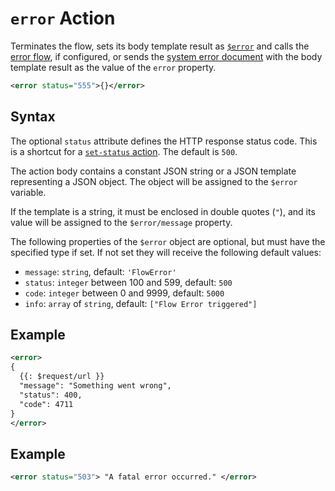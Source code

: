 # `error` Action

Terminates the flow, sets its body template result as [`$error`](/reference/variables.md#usderror) and calls the [error flow](/reference/OpenAPI/routing.md#error-flow), if configured, or sends the [system error document](/reference/OpenAPI/validation.md#system-error-document) with the body template result as the value of the `error` property.

```xml
<error status="555">{}</error>
```

## Syntax

The optional `status` attribute defines the HTTP response status code. This is a
shortcut for a [`set-status` action](set-status.md). The default is `500`.

The action body contains a constant JSON string or a JSON template representing a JSON object.
The object will be assigned to the `$error` variable.

If the template is a string, it must be enclosed in double quotes (`"`), and its value will be
assigned to the `$error/message` property.

The following properties of the `$error` object are optional, but must have the specified 
type if set. If not set they will receive the following default values:

* `message`: `string`, default: `'FlowError'`
* `status`: `integer` between 100 and 599, default: `500`
* `code`: `integer` between 0 and 9999, default: `5000`
* `info`: `array` of `string`, default: `["Flow Error triggered"]`


## Example

```xml
<error>
{
  {{: $request/url }}
  "message": "Something went wrong",
  "status": 400,
  "code": 4711
}
</error>
```

## Example
```xml
<error status="503"> "A fatal error occurred." </error>
```
